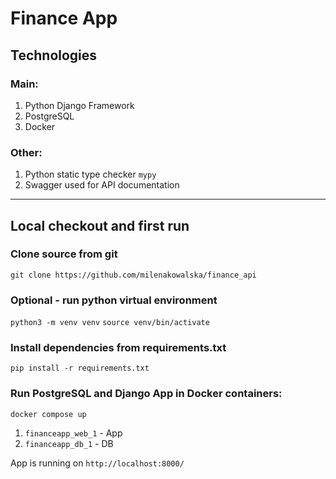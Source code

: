 # **Finance App**

## **Technologies**

### Main:
1. Python Django Framework
2. PostgreSQL
3. Docker

### Other:
1. Python static type checker `mypy`
2. Swagger used for API documentation

------
## **Local checkout and first run**

### Clone source from git
`git clone https://github.com/milenakowalska/finance_api`

### Optional - run python virtual environment
`python3 -m venv venv`
`source venv/bin/activate`

### Install dependencies from requirements.txt
`pip install -r requirements.txt`

### Run PostgreSQL and Django App in Docker containers:
`docker compose up`


1. `financeapp_web_1` - App
2. `financeapp_db_1` - DB

App is running on `http://localhost:8000/`
